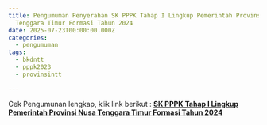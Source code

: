 ```yaml
---
title: Pengumuman Penyerahan SK PPPK Tahap I Lingkup Pemerintah Provinsi Nusa
  Tenggara Timur Formasi Tahun 2024
date: 2025-07-23T00:00:00.000Z
categories:
  - pengumuman
tags:
  - bkdntt
  - pppk2023
  - provinsintt

---
```


Cek Pengumunan lengkap, klik link berikut : [**SK PPPK Tahap I Lingkup Pemerintah Provinsi Nusa Tenggara Timur Formasi Tahun 2024**](https://drive.google.com/file/d/19XDMVU_rrWfTtL0Z_Xv0pKI0W_RC4pjO/view)
